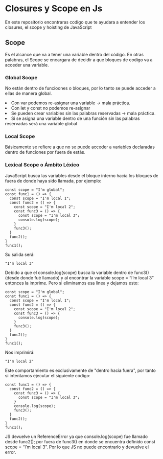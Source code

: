 # Closures y Scope en Js
 En este repositorio encontraras codigo que te ayudara a entender los closures, el scope y hoisting de JavaScript 
## Scope
 Es el alcance que va a tener una variable dentro del código.
En otras palabras, el Scope se encargara de decidir 
a que bloques de codigo va a acceder una variable.

### Global Scope

No están dentro de funcioones o bloques, por lo tanto se puede acceder a ellas de manera global.

<li>Con var podemos re-asignar una variable →  mala práctica.</li>
<li>Con let y const no podemos re-asignar</li>
<li>Se pueden crear variables sin las palabras reservadas →  mala práctica.</li>
<li>Si se asigna una variable dentro de una función sin las palabras reservadas será una variable global</li>

### Local Scope

Básicamente se refiere a que no se puede acceder a variables declaradas dentro de funciones por fuera de estás.

### Lexical Scope o Ámbito Léxico 

JavaScript busca las variables desde el bloque interno hacia los bloques de fuera de donde haya sido llamada, por ejemplo:

~~~
const scope = "I'm global";
const func1 = () => {
  const scope = "I'm local 1";
  const func2 = () => {
    const scope = "I'm local 2";
    const func3 = () => {
      const scope = "I'm local 3";
      console.log(scope);
    }
    func3();
  }
  func2();
}
func1();
~~~

Su salida será: 
~~~
"I'm local 3"
~~~

Debido a que el console.log(scope) busca la variable dentro de func3() (desde donde fué llamado) y 
al encontrar la variable scope = “I’m local 3” entonces la imprime. Pero si eliminamos esa linea y dejamos esto:

~~~
const scope = "I'm global";
const func1 = () => {
  const scope = "I'm local 1";
  const func2 = () => {
    const scope = "I'm local 2";
    const func3 = () => {
      console.log(scope);
    }
    func3();
  }
  func2();
}
func1();
~~~

Nos imprimirá:

~~~
"I'm local 2"
~~~

Este comportamiento es exclusivamente de "dentro hacia fuera", por tanto si intentamos ejecutar el siguiente código:

~~~
const func1 = () => {
  const func2 = () => {
    const func3 = () => {
      const scope = "I'm local 3";
    }
    console.log(scope);
    func3();
  }
  func2();
}
func1();
~~~

JS devuelve un ReferenceError ya que console.log(scope) fue llamado desde func2(); por fuera de func3() 
en donde se encuentra definido const scope = “I’m local 3”. Por lo que JS no puede encontrarlo y devuelve el error.
